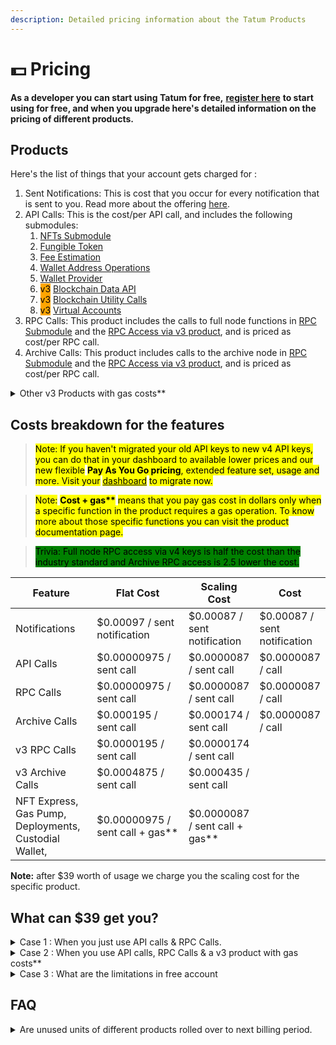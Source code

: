 ```yaml
---
description: Detailed pricing information about the Tatum Products
---
```


# 💵 Pricing

**As a developer you can start using Tatum for free,** [**register here**](https://dashboard.tatum.io) **to start using for free, and when you upgrade here's detailed information on the pricing of different products.**

## Products

Here's the list of things that your account gets charged for :

1. Sent Notifications: This is cost that you occur for every notification that is sent to you. Read more about the offering [here](docs/notifications/).
2. API Calls: This is the cost/per API call, and includes the following submodules:
   1. [NFTs Submodule](docs/nfts/)
   2. [Fungible Token](docs/fungible-tokens/)
   3. [Fee Estimation](docs/fee-estimation/)
   4. [Wallet Address Operations](docs/wallet-address-operations/)
   5. [Wallet Provider](docs/wallet-provider/)
   6. <mark style="background-color:orange;">v3</mark> [Blockchain Data API](https://apidoc.tatum.io/tag/Data-API)
   7. <mark style="background-color:orange;">v3</mark> [Blockchain Utility Calls](https://apidoc.tatum.io/tag/Algorand)
   8. <mark style="background-color:orange;">v3</mark> [Virtual Accounts](https://apidoc.tatum.io/tag/Account)
3. RPC Calls: This product includes the calls to full node functions in [RPC Submodule](docs/rpc/) and the [RPC Access via v3 product](https://apidoc.tatum.io/tag/Node-RPC), and is priced as cost/per RPC call.
4. Archive Calls: This product includes calls to the archive node in [RPC Submodule](docs/rpc/) and the [RPC Access via v3 product](https://apidoc.tatum.io/tag/Node-RPC), and is priced as cost/per RPC call.

<details>

<summary>Other v3 Products with gas costs**</summary>

1. <mark style="background-color:orange;">v3</mark> NFT Express: This feature allows you to mint NFTs on different chains,&#x20;
2. <mark style="background-color:orange;">v3</mark> Gas Pump: This feature allows you to pay gas fees for your or your user's operations in credits for v3, learn more about the feature [here](https://apidoc.tatum.io/tag/Gas-pump).
3. <mark style="background-color:orange;">v3</mark> Deployments: This feature allows you to deploy a smart contract. Read more about the feature [here](https://apidoc.tatum.com/#tag/Smart-Contract-interactions).
4. <mark style="background-color:orange;">v3</mark> Custodial Wallet: This feature allows you to create a custodial wallet and do transactions with it (requires gas cost). You can read more about the feature [here](https://apidoc.tatum.io/tag/Custodial-managed-wallets).

</details>

## Costs breakdown for the features&#x20;

> <mark style="background-color:yellow;">Note: If you haven't migrated your old API keys to new v4 API keys, you can do that in your dashboard to available lower prices and our new flexible</mark> <mark style="background-color:yellow;"></mark><mark style="background-color:yellow;">**Pay As You Go pricing**</mark><mark style="background-color:yellow;">, extended feature set, usage and more. Visit your</mark> [<mark style="background-color:yellow;">dashboard</mark>](https://dashboard.tatum.io) <mark style="background-color:yellow;">to migrate now.</mark>

> <mark style="background-color:yellow;">Note:</mark> <mark style="background-color:yellow;"></mark><mark style="background-color:yellow;">**Cost + gas\*\***</mark> <mark style="background-color:yellow;"></mark><mark style="background-color:yellow;">means that you pay gas cost in dollars only when a specific function in the product requires a gas operation. To know more about those specific functions you can visit the product documentation page.</mark>

> <mark style="background-color:green;">Trivia: Full node RPC access via v4 keys is half the cost than the industry standard and Archive RPC access is 2.5 lower the cost.</mark>

<table><thead><tr><th width="178.5">Feature</th><th width="263">Flat Cost</th><th>Scaling Cost</th><th data-hidden>Cost</th></tr></thead><tbody><tr><td>Notifications</td><td>$0.00097 / sent notification</td><td>$0.00087 / sent notification</td><td>$0.00087 / sent notification</td></tr><tr><td>API Calls</td><td>$0.00000975 / sent call</td><td>$0.0000087 / sent call</td><td>$0.0000087 / call</td></tr><tr><td>RPC Calls</td><td>$0.00000975 / sent call</td><td>$0.0000087 / sent call</td><td>$0.0000087 / call</td></tr><tr><td>Archive Calls</td><td>$0.000195 / sent call</td><td>$0.000174 / sent call</td><td>$0.0000087 / call</td></tr><tr><td>v3 RPC Calls</td><td>$0.0000195 / sent call</td><td>$0.0000174 / sent call</td><td></td></tr><tr><td>v3 Archive Calls</td><td>$0.0004875 / sent call</td><td>$0.000435 / sent call</td><td></td></tr><tr><td>NFT Express, <br>Gas Pump, Deployments, Custodial Wallet,</td><td>$0.00000975 / sent call + gas**</td><td>$0.0000087 / sent call + gas**</td><td></td></tr></tbody></table>

**Note:** after $39 worth of usage we charge you the scaling cost for the specific product.

## What can $39 get you?

<details>

<summary>Case 1 : When you just use API calls &#x26; RPC Calls.</summary>

In this case you get 4 Million API calls.

</details>

<details>

<summary>Case 2 : When you use API calls, RPC Calls &#x26; a v3 product with gas costs**</summary>

In this case you get 4 Million calls + you will be charged the gas cost in dollars, which you can track in the usage section in the [dashboard here](https://dashboard.tatum.io/usage).

</details>

<details>

<summary>Case 3 : What are the limitations in free account</summary>

The limits imposed on free accounts are as follows

* 2 API Keys&#x20;
* 5 Requests / sec&#x20;
* 100 Notifications / month&#x20;
* 5 Subscriptions&#x20;
* NFT Minting&#x20;
* Full Nodes&#x20;
* Analytics Dashboard&#x20;
* Debugging Tools&#x20;
* Testnet Gas Coverage&#x20;
* Community Support

</details>

## FAQ

<details>

<summary>Are unused units of different products rolled over to next billing period.</summary>

Unused units in our Pay as you go plan don’t roll over to the next month.

</details>
